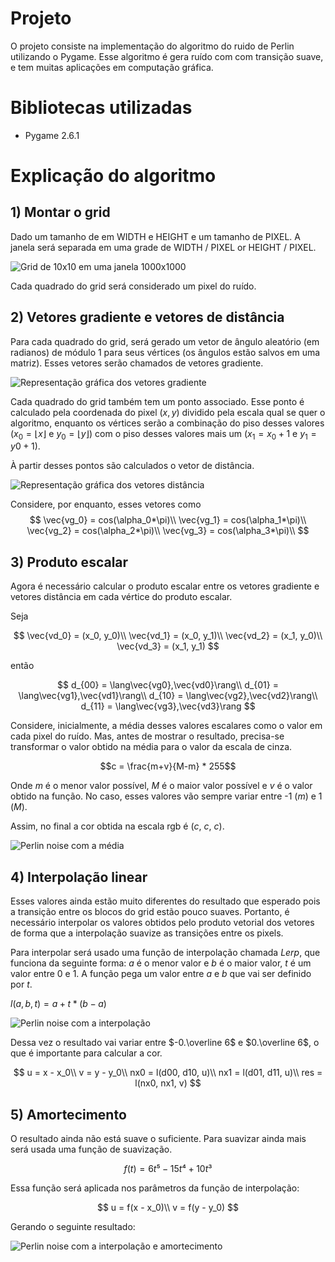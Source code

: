 # Projeto

O projeto consiste na implementação do algoritmo do ruido de Perlin utilizando o Pygame. Esse algoritmo é gera ruído com com transição suave, e tem muitas aplicações em computação gráfica.

# Bibliotecas utilizadas

- Pygame 2.6.1

# Explicação do algoritmo

## 1) Montar o grid

Dado um tamanho de em WIDTH e HEIGHT e um tamanho de PIXEL. A janela será separada em uma grade de WIDTH / PIXEL or HEIGHT / PIXEL.

![Grid de 10x10 em uma janela 1000x1000](_img/drawing_grid.png)

Cada quadrado do grid será considerado um pixel do ruído.  

## 2) Vetores gradiente e vetores de distância

Para cada quadrado do grid, será gerado um vetor de ângulo aleatório (em radianos) de módulo 1 para seus vértices (os ângulos estão salvos em uma matriz). Esses vetores serão chamados de vetores gradiente.

![Representação gráfica dos vetores gradiente](_img/gradient_vector.png)

Cada quadrado do grid também tem um ponto associado. Esse ponto é calculado pela coordenada do pixel $(x,y)$ dividido pela escala qual se quer o algoritmo, enquanto os vértices serão a combinação do piso desses valores ($x_0 = \lfloor x \rfloor$ e $y_0 = \lfloor y \rfloor$) com o piso desses valores mais um ($x_1 = x_0 + 1$ e $y_1 = y0+1$).

À partir desses pontos são calculados o vetor de distância.

![Representação gráfica dos vetores distância](_img/distance_vector.png)

Considere, por enquanto, esses vetores como
$$
\vec{vg_0} = cos(\alpha_0*\pi)\\
\vec{vg_1} = cos(\alpha_1*\pi)\\
\vec{vg_2} = cos(\alpha_2*\pi)\\
\vec{vg_3} = cos(\alpha_3*\pi)\\
$$

## 3) Produto escalar

Agora é necessário calcular o produto escalar entre os vetores gradiente e vetores distância em cada vértice do produto escalar.

Seja  

$$
\vec{vd_0} = (x_0, y_0)\\
\vec{vd_1} = (x_0, y_1)\\
\vec{vd_2} = (x_1, y_0)\\
\vec{vd_3} = (x_1, y_1)
$$

então

$$
d_{00} = \lang\vec{vg0},\vec{vd0}\rang\\
d_{01} = \lang\vec{vg1},\vec{vd1}\rang\\
d_{10} = \lang\vec{vg2},\vec{vd2}\rang\\
d_{11} = \lang\vec{vg3},\vec{vd3}\rang
$$


Considere, inicialmente, a média desses valores escalares como o valor em cada pixel do ruído. Mas, antes de mostrar o resultado, precisa-se transformar o valor obtido na média para o valor da escala de cinza.

$$c = \frac{m+v}{M-m} * 255$$

Onde $m$ é o menor valor possível, $M$ é o maior valor possível e $v$ é o valor obtido na função. No caso, esses valores vão sempre variar entre -1 ($m$) e 1 ($M$).

Assim, no final a cor obtida na escala rgb é ($c$, $c$, $c$).

![Perlin noise com a média](_img/avarage_perlin_noise.png)



## 4) Interpolação linear

Esses valores ainda estão muito diferentes do resultado que esperado pois a transição entre os blocos do grid estão pouco suaves. Portanto, é necessário interpolar os valores obtidos pelo produto vetorial dos vetores de forma que a interpolação suavize as transições entre os pixels.

Para interpolar será usado uma função de interpolação chamada *Lerp*, que funciona da seguinte forma: $a$ é o menor valor e $b$ é o maior valor, $t$ é um valor entre 0 e 1. A função pega um valor entre $a$ e $b$ que vai ser definido por $t$.

$l(a,b,t) = a + t * (b - a)$

![Perlin noise com a interpolação](_img/interpolation_perlin_noise.png)

Dessa vez o resultado vai variar entre $-0.\overline 6$ e $0.\overline 6$, o que é importante para calcular a cor.

$$
u = x - x_0\\
v = y - y_0\\
nx0 = l(d00, d10, u)\\
nx1 = l(d01, d11, u)\\
res = l(nx0, nx1, v)
$$

## 5) Amortecimento

O resultado ainda não está suave o suficiente. Para suavizar ainda mais será usada uma função de suavização.

$$
f(t) = 6t⁵-15t⁴+10t³
$$

Essa função será aplicada nos parâmetros da função de interpolação:

$$
u = f(x - x_0)\\
v = f(y - y_0)
$$

Gerando o seguinte resultado:

![Perlin noise com a interpolação e amortecimento](_img/smoothed_perlin_noise.png)